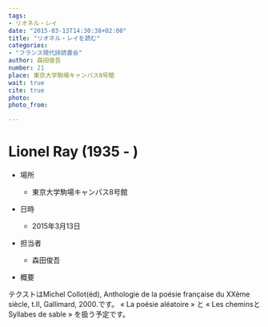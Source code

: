 ```yaml
---
tags:
- リオネル・レイ
date: "2015-03-13T14:30:38+02:00"
title: "リオネル・レイを読む"
categories:
- "フランス現代詩読書会"
author: 森田俊吾
number: 21
place: 東京大学駒場キャンパス8号館
wait: true
cite: true
photo:
photo_from:

---
```


# Lionel Ray (1935 - )


<!--more-->

* 場所

	- 東京大学駒場キャンパス8号館

* 日時

	- 2015年3月13日

* 担当者

	- 森田俊吾

* 概要

テクストはMichel Collot(éd), Anthologie de la poésie française du XXème siècle, t.II, Gallimard, 2000.です。 « La poésie aléatoire » と « Les cheminsとSyllabes de sable » を扱う予定です。
